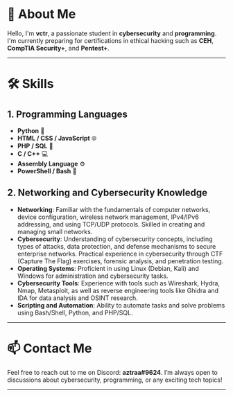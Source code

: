 # 👋 About Me

Hello, I'm **vctr**, a passionate student in **cybersecurity** and **programming**. I'm currently preparing for certifications in ethical hacking such as **CEH**, **CompTIA Security+**, and **Pentest+**.

---

# 🛠️ Skills

## 1. Programming Languages
- **Python** 🐍
- **HTML / CSS / JavaScript** 🌐
- **PHP / SQL** 💾
- **C / C++** 💻
- **Assembly Language** ⚙️
- **PowerShell / Bash** 🔧

## 2. Networking and Cybersecurity Knowledge
- **Networking**: Familiar with the fundamentals of computer networks, device configuration, wireless network management, IPv4/IPv6 addressing, and using TCP/UDP protocols. Skilled in creating and managing small networks.
- **Cybersecurity**: Understanding of cybersecurity concepts, including types of attacks, data protection, and defense mechanisms to secure enterprise networks. Practical experience in cybersecurity through CTF (Capture The Flag) exercises, forensic analysis, and penetration testing.
- **Operating Systems**: Proficient in using Linux (Debian, Kali) and Windows for administration and cybersecurity tasks.
- **Cybersecurity Tools**: Experience with tools such as Wireshark, Hydra, Nmap, Metasploit, as well as reverse engineering tools like Ghidra and IDA for data analysis and OSINT research.
- **Scripting and Automation**: Ability to automate tasks and solve problems using Bash/Shell, Python, and PHP/SQL.

---

# 📫 Contact Me
Feel free to reach out to me on Discord: **aztraa#9624**. I’m always open to discussions about cybersecurity, programming, or any exciting tech topics!

---

